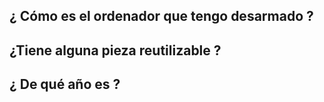 ## ¿ Cómo es el ordenador que tengo desarmado ?











## ¿Tiene alguna pieza reutilizable ?












## ¿ De qué año es ?
